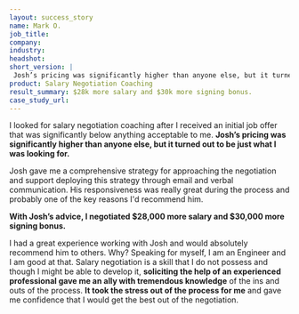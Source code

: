 ```yaml
---
layout: success_story
name: Mark O.
job_title: 
company: 
industry: 
headshot: 
short_version: |
 Josh’s pricing was significantly higher than anyone else, but it turned out to be just what I was looking for. **With his advice, I negotiated $28,000 more salary and $30,000 more signing bonus.** His responsiveness was really great during this process and probably one of the key reasons I'd recommend him as a coach.
product: Salary Negotiation Coaching
result_summary: $28k more salary and $30k more signing bonus.
case_study_url: 
---
```


I looked for salary negotiation coaching after I received an initial job offer that was significantly below anything acceptable to me. **Josh’s pricing was significantly higher than anyone else, but it turned out to be just what I was looking for.**

Josh gave me a comprehensive strategy for approaching the negotiation and support deploying this strategy through email and verbal communication. His responsiveness was really great during the process and probably one of the key reasons I'd recommend him.

**With Josh’s advice, I negotiated $28,000 more salary and $30,000 more signing bonus.**

I had a great experience working with Josh and would absolutely recommend him to others. Why? Speaking for myself, I am an Engineer and I am good at that. Salary negotiation is a skill that I do not possess and though I might be able to develop it, **soliciting the help of an experienced professional gave me an ally with tremendous knowledge** of the ins and outs of the process. **It took the stress out of the process for me** and gave me confidence that I would get the best out of the negotiation.
